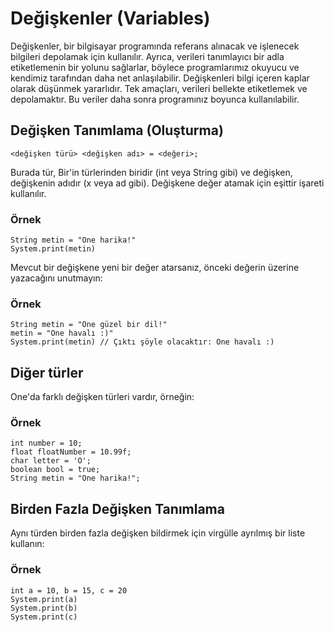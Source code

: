 # Değişkenler (Variables)

Değişkenler, bir bilgisayar programında referans alınacak ve işlenecek bilgileri depolamak için kullanılır. Ayrıca, verileri tanımlayıcı bir adla etiketlemenin bir yolunu sağlarlar, böylece programlarımız okuyucu ve kendimiz tarafından daha net anlaşılabilir. Değişkenleri bilgi içeren kaplar olarak düşünmek yararlıdır. Tek amaçları, verileri bellekte etiketlemek ve depolamaktır. Bu veriler daha sonra programınız boyunca kullanılabilir.

## Değişken Tanımlama (Oluşturma)

```
<değişken türü> <değişken adı> = <değeri>;
```

Burada tür, Bir'in türlerinden biridir (int veya String gibi) ve değişken, değişkenin adıdır (x veya ad gibi). Değişkene değer atamak için eşittir işareti kullanılır.

### Örnek

```
String metin = "One harika!"
System.print(metin)
```

Mevcut bir değişkene yeni bir değer atarsanız, önceki değerin üzerine yazacağını unutmayın:

### Örnek

```
String metin = "One güzel bir dil!"
metin = "One havalı :)"
System.print(metin) // Çıktı şöyle olacaktır: One havalı :)
```

## Diğer türler

One'da farklı değişken türleri vardır, örneğin:

### Örnek

```
int number = 10;
float floatNumber = 10.99f;
char letter = 'O';
boolean bool = true;
String metin = "One harika!";
```

## Birden Fazla Değişken Tanımlama

Aynı türden birden fazla değişken bildirmek için virgülle ayrılmış bir liste kullanın:

### Örnek

```
int a = 10, b = 15, c = 20
System.print(a)
System.print(b)
System.print(c)
```
